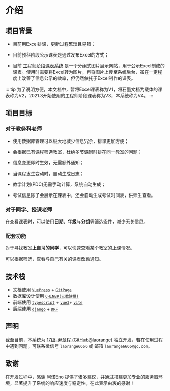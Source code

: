 # 介绍

## 项目背景

+ 目前用Excel排课，更新过程繁琐且易错；

+ 目前预科阶段公示课表是通过发布Excel的方式；

+ 目前 [工程师阶段课表系统](http://kb.siae.top) 是一个分组式图片展示网站，用于公示Excel制成的课表。使用时需要将Excel转为图片，再将图片上传至系统后台，虽在一定程度上改善了信息公示的效率，但仍然依托于Excel制作的课表。

::: tip
为了说明方便，本文档中，暂将Excel课表称为V1，将石墨文档为载体的课表称为V2，2021.3开始使用的工程师阶段课表称为V3，本系统称为V4。
:::

## 项目目标

### 对于教务科老师

+ 使用数据库管理可以极大地减少信息冗余，排课更加方便；

+ 会根据已有课程筛选教室，杜绝多节课同时排在同一教室的问题；

+ 信息变更即时生效，无需额外通知；

+ 当课程发生变动时，自动生成日志；

+ 教学计划(PDC)无需手动计算，系统自动生成；

+ 考试信息除了会展示在课表中，还会自动生成考试时间表，供师生查看。

### 对于同学、授课老师

在查看课表时，可以使用**日期**、**年级**与**分组**等筛选条件，减少无关信息。

### 配套功能

对于寻找教室**上自习的同学**，可以快速查看某个教室的上课情况。

可以根据筛选，查看与自己有关的课表改动通知。

## 技术栈

+ 文档使用 [`VuePress`](https://v2.vuepress.vuejs.org/zh/) + [`GitPage`](https://pages.github.com/)
+ 数据库设计使用 [`CHINER(元数建模)`](https://gitee.com/robergroup/chiner)
+ 前端使用 [`typescript`](https://www.typescriptlang.org/) + [`vue3`](https://vuejs.org/)+ [`vite`](https://vitejs.cn/)
+ 后端使用 [`django`](https://www.djangoproject.com/) + [`DRF`](https://www.django-rest-framework.org/)

## 声明

截至目前，本系统为 [17级-尹章程 (GitHub@laorange)](https://github.com/laorange) 独立开发，若在使用过程中遇到问题，可联系微信号 `laorange6666` 或 邮箱 `laorange6666@qq.com`。

## 致谢

在开发过程中，感谢 [阿诺Eno](https://github.com/Eno-CN) 提供了诸多建议，并通过搭建更加专业的服务器环境，显著提升了系统的响应速度与稳定性，在此表示由衷的感谢！